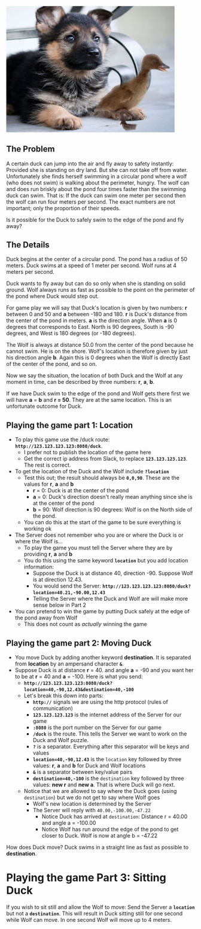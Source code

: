 <img src="https://raw.githubusercontent.com/robfatland/othermathclub/master/images/misc/duck_and_wolf.png" alt="drawing" width="450"/>


## The Problem

A certain duck can jump into the air and fly away to safety instantly: Provided she is standing on dry land.
But she can not take off from water. Unfortunately she finds herself swimming in a circular pond 
where a wolf (who does not swim) is walking about the perimeter, hungry. The wolf can and does 
run briskly about the pond four times faster than the swimming duck can swim. 
That is: If the duck can swim one meter per second then the wolf can run four meters 
per second. The exact numbers are not important; only the proportion of their speeds.


Is it possible for the Duck to safely swim to the edge of the pond and fly away?


## The Details


Duck begins at the center of a circular pond. The pond has a radius of 50 meters.
Duck swims at a speed of 1 meter per second. Wolf runs at 4 meters per second.


Duck wants to fly away but can do so only when she is standing on solid ground.
Wolf always runs as fast as possible to the point on the perimeter of the pond 
where Duck would step out. 


For game play we will say that Duck's location is given by two numbers:
**r** between 0 and 50 and **a** between -180 and 180. **r** is Duck's 
distance from the center of the pond in meters. **a** is the direction
angle. When **a** is 0 degrees that corresponds to East. 
North is 90 degrees, 
South is -90 degrees, and West is 180 degrees (or -180 degrees). 


The Wolf is always at distance 50.0 from the center of the pond because he 
cannot swim. He is on the shore.  Wolf's location is therefore given
by just his direction angle **b**. Again this is 0 degrees
when the Wolf is directly East of the center of the pond, and so on. 


Now we say the situation, the location of both Duck and the Wolf at any moment 
in time, can be described by three numbers: **r**, **a**, **b**. 


If we have Duck swim to the edge of the pond and Wolf gets there first we will have **a** = **b**
and **r = 50**. They are at the same location. This is an unfortunate outcome for Duck. 


## Playing the game part 1: Location

- To play this game use the /duck route: **`http://123.123.123.123:8080/duck`**. 
    - I prefer not to publish the location of the game here
    - Get the correct ip address from Slack, to replace **`123.123.123.123`**. The rest is correct.
- To get the location of the Duck and the Wolf include **`?location`**
    - Test this out; the result should always be **`0,0,90`**. These are the values for **r**, **a** and **b**
        - **r** =  0: Duck is at the center of the pond
        - **a** =  0: Duck's direction doesn't really mean anything since she is at the center of the pond
        - **b** = 90: Wolf direction is 90 degrees: Wolf is on the North side of the pond.
    - You can do this at the start of the game to be sure everything is working ok
- The Server does not remember who you are or where the Duck is or where the Wolf is...
    - To play the game you must tell the Server where they are by providing **r**, **a** and **b**
    - You do this using the same keyword **`location`** but you add location information:
        - Suppose the Duck is at distance 40, direction -90. Suppose Wolf is at direction 12.43.
        - You would send the Server: **`http://123.123.123.123:8080/duck?location=40.21,-90.00,12.43`**
        - Telling the Server where the Duck and Wolf are will make more sense below in Part 2
 - You can pretend to win the game by putting Duck safely at the edge of the pond away from Wolf
     - This does not count as *actually* winning the game


## Playing the game part 2: Moving Duck

- You move Duck by adding another keyword **destination**. It is separated from **location** by an ampersand character **`&`**.
- Suppose Duck is at distance **r** = 40. and angle **a** = -90 and you want her to be at **r** = 40 and **a** = -100. Here is what you send:
    - **`http://123.123.123.123:8080/duck?location=40,-90,12.43&destination=40,-100`**
    - Let's break this down into parts:
        - **`http://`** signals we are using the http protocol (rules of communication)
        - **`123.123.123.123`** is the internet address of the Server for our game
        - **`:8080`** is the port number on the Server for our game
        - **`/duck`** is the route. This tells the Server we want to work on the Duck and Wolf puzzle.
        - **`?`** is a separator. Everything after this separator will be keys and values
        - **`location=40,-90,12.43`** is the `location` key followed by three values: **r**, **a** and **b** for Duck and Wolf locations
        - **`&`** is a separator between key/value pairs
        - **`destination=40,-100`** is the `destination` key followed by three values: **new r** and **new a**. That is where Duck will go next. 
    - Notice that we are allowed to say where the Duck goes (using `destination`) but we do not get to say where Wolf goes
        - Wolf's new location is determined by the Server
        - The Server will reply with `40.00,-100.00,-47.22`
            - Notice Duck has arrived at `destination`: Distance r = 40.00 and angle a = -100.00
            - Notice Wolf has run around the edge of the pond to get closer to Duck. Wolf is now at angle b = -47.22


How does Duck move? Duck swims in a straight line as fast as possible to **destination**.

# Playing the game Part 3: Sitting Duck

If you wish to sit still and allow the Wolf to move: Send the Server a **`location`** but not a **`destination`**. 
This will result in Duck sitting still for one second while Wolf can move. In one second Wolf will move up to 4 meters.  


